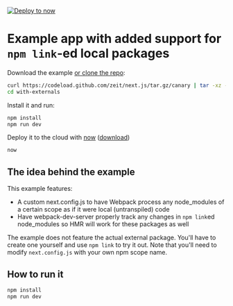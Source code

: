 [![Deploy to now](https://deploy.now.sh/static/button.svg)](https://deploy.now.sh/?repo=https://github.com/zeit/next.js/tree/master/examples/with-externals)
# Example app with added support for `npm link`-ed local packages

Download the example [or clone the repo](https://github.com/zeit/next.js):

```bash
curl https://codeload.github.com/zeit/next.js/tar.gz/canary | tar -xz --strip=2 next.js-canary/examples/with-externals
cd with-externals
```

Install it and run:

```bash
npm install
npm run dev
```

Deploy it to the cloud with [now](https://zeit.co/now) ([download](https://zeit.co/download))

```bash
now
```

## The idea behind the example

This example features:

* A custom next.config.js to have Webpack process any node_modules of a certain scope as if it were local (untranspiled) code
* Have webpack-dev-server properly track any changes in `npm link`ed node_modules so HMR will work for these packages as well

The example does not feature the actual external package. You'll have to create one yourself and use `npm link` to try it out.
Note that you'll need to modify `next.config.js` with your own npm scope name.

## How to run it

```sh
npm install
npm run dev
```
